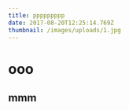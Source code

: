```yaml
---
title: ppppppppp
date: 2017-08-20T12:25:14.769Z
thumbnail: /images/uploads/1.jpg
---
```

# ooo

## mmm
